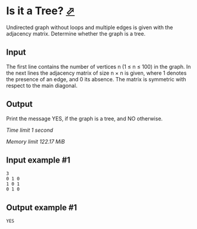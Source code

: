 # Is it a Tree? [⬀](https://www.e-olymp.com/en/contests/9116/problems/79185)

Undirected graph without loops and multiple edges is given with the adjacency matrix. Determine whether the graph is a tree.

## Input

The first line contains the number of vertices n (1 ≤ n ≤ 100) in the graph. In the next lines the adjacency matrix of size n × n is given, where 1 denotes the presence of an edge, and 0 its absence. The matrix is symmetric with respect to the main diagonal.

## Output

Print the message YES, if the graph is a tree, and NO otherwise.

_Time limit 1 second_

_Memory limit 122.17 MiB_

## Input example #1
```
3
0 1 0
1 0 1
0 1 0
```

## Output example #1
```
YES
```

